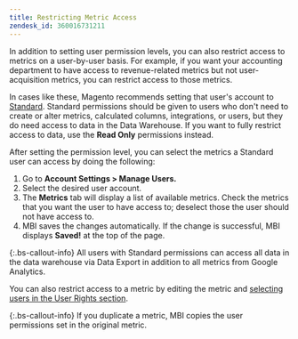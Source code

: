 ```yaml
---
title: Restricting Metric Access
zendesk_id: 360016731211
---
```


In addition to setting user permission levels, you can also restrict access to metrics on a user-by-user basis. For example, if you want your accounting department to have access to revenue-related metrics but not user-acquisition metrics, you can restrict access to those metrics.

In cases like these, Magento recommends setting that user's account to [Standard](../administrator/user-management/user-management.md). Standard permissions should be given to users who don't need to create or alter metrics, calculated columns, integrations, or users, but they do need access to data in the Data Warehouse. If you want to fully restrict access to data, use the **Read Only** permissions instead.

After setting the permission level, you can select the metrics a Standard user can access by doing the following:

1. Go to **Account Settings &gt; Manage Users.**
1. Select the desired user account.
1. The **Metrics** tab will display a list of available metrics. Check the metrics that you want the user to have access to; deselect those the user should not have access to.
1. MBI saves the changes automatically. If the change is successful, MBI displays **Saved!** at the top of the page.

{:.bs-callout-info}
All users with Standard permissions can access all data in the data warehouse via Data Export in addition to all metrics from Google Analytics.

You can also restrict access to a metric by editing the metric and [selecting users in the User Rights section](../data-user/reports/ess-manage-data-metrics.md).

{:.bs-callout-info}
If you duplicate a metric, MBI copies the user permissions set in the original metric.
